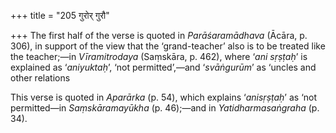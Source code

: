 +++
title = "205 गुरोर् गुरौ"

+++
The first half of the verse is quoted in *Parāśaramādhava* (Ācāra, p.
306), in support of the view that the ‘grand-teacher’ also is to be
treated like the teacher;—in *Vīramitrodaya* (Saṃskāra, p. 462), where
‘*ani* *sṛṣṭaḥ*’ is explained as ‘*aniyuktaḥ*’, ‘not permitted’,—and
‘*svāṅgurūm*’ as ‘uncles and other relations

This verse is quoted in *Aparārka* (p. 54), which explains ‘*anisṛṣṭaḥ*’
as ‘not permitted—in *Saṃskāramayūkha* (p. 46);—and in
*Yatidharmasaṅgraha* (p. 34).


